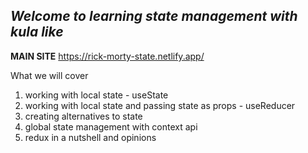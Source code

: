 ## _Welcome to learning state management with kula like_

**MAIN SITE**
https://rick-morty-state.netlify.app/

What we will cover

1. working with local state - useState
2. working with local state and passing state as props - useReducer
3. creating alternatives to state
4. global state management with context api
5. redux in a nutshell and opinions
